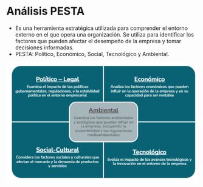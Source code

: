 # Análisis PESTA

- Es una herramienta estratégica utilizada para comprender el entorno externo en el que opera una organización. Se utiliza para identificar los factores que pueden afectar el desempeño de la empresa y tomar decisiones informadas.
- PESTA: Político, Económico, Social, Tecnológico y Ambiental.

![](img%20ebt2/Pasted%20image%2020240924230149.png)